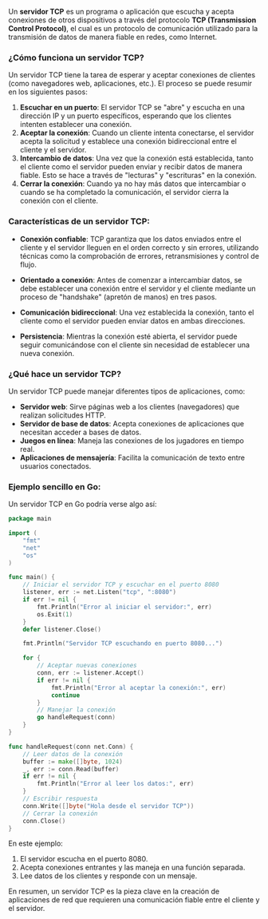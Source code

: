 Un **servidor TCP** es un programa o aplicación que escucha y acepta conexiones de otros dispositivos a través del protocolo **TCP (Transmission Control Protocol)**, el cual es un protocolo de comunicación utilizado para la transmisión de datos de manera fiable en redes, como Internet.

### ¿Cómo funciona un servidor TCP?

Un servidor TCP tiene la tarea de esperar y aceptar conexiones de clientes (como navegadores web, aplicaciones, etc.). El proceso se puede resumir en los siguientes pasos:

1. **Escuchar en un puerto**: El servidor TCP se "abre" y escucha en una dirección IP y un puerto específicos, esperando que los clientes intenten establecer una conexión.
2. **Aceptar la conexión**: Cuando un cliente intenta conectarse, el servidor acepta la solicitud y establece una conexión bidireccional entre el cliente y el servidor.
3. **Intercambio de datos**: Una vez que la conexión está establecida, tanto el cliente como el servidor pueden enviar y recibir datos de manera fiable. Esto se hace a través de "lecturas" y "escrituras" en la conexión.
4. **Cerrar la conexión**: Cuando ya no hay más datos que intercambiar o cuando se ha completado la comunicación, el servidor cierra la conexión con el cliente.

### Características de un servidor TCP:

- **Conexión confiable**: TCP garantiza que los datos enviados entre el cliente y el servidor lleguen en el orden correcto y sin errores, utilizando técnicas como la comprobación de errores, retransmisiones y control de flujo.
- **Orientado a conexión**: Antes de comenzar a intercambiar datos, se debe establecer una conexión entre el servidor y el cliente mediante un proceso de "handshake" (apretón de manos) en tres pasos.

- **Comunicación bidireccional**: Una vez establecida la conexión, tanto el cliente como el servidor pueden enviar datos en ambas direcciones.

- **Persistencia**: Mientras la conexión esté abierta, el servidor puede seguir comunicándose con el cliente sin necesidad de establecer una nueva conexión.

### ¿Qué hace un servidor TCP?

Un servidor TCP puede manejar diferentes tipos de aplicaciones, como:

- **Servidor web**: Sirve páginas web a los clientes (navegadores) que realizan solicitudes HTTP.
- **Servidor de base de datos**: Acepta conexiones de aplicaciones que necesitan acceder a bases de datos.
- **Juegos en línea**: Maneja las conexiones de los jugadores en tiempo real.
- **Aplicaciones de mensajería**: Facilita la comunicación de texto entre usuarios conectados.

### Ejemplo sencillo en Go:

Un servidor TCP en Go podría verse algo así:

```go
package main

import (
	"fmt"
	"net"
	"os"
)

func main() {
	// Iniciar el servidor TCP y escuchar en el puerto 8080
	listener, err := net.Listen("tcp", ":8080")
	if err != nil {
		fmt.Println("Error al iniciar el servidor:", err)
		os.Exit(1)
	}
	defer listener.Close()

	fmt.Println("Servidor TCP escuchando en puerto 8080...")

	for {
		// Aceptar nuevas conexiones
		conn, err := listener.Accept()
		if err != nil {
			fmt.Println("Error al aceptar la conexión:", err)
			continue
		}
		// Manejar la conexión
		go handleRequest(conn)
	}
}

func handleRequest(conn net.Conn) {
	// Leer datos de la conexión
	buffer := make([]byte, 1024)
	_, err := conn.Read(buffer)
	if err != nil {
		fmt.Println("Error al leer los datos:", err)
	}
	// Escribir respuesta
	conn.Write([]byte("Hola desde el servidor TCP"))
	// Cerrar la conexión
	conn.Close()
}
```

En este ejemplo:

1. El servidor escucha en el puerto 8080.
2. Acepta conexiones entrantes y las maneja en una función separada.
3. Lee datos de los clientes y responde con un mensaje.

En resumen, un servidor TCP es la pieza clave en la creación de aplicaciones de red que requieren una comunicación fiable entre el cliente y el servidor.
